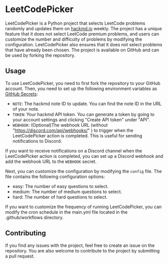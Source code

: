 # LeetCodePicker

LeetCodePicker is a Python project that selects LeetCode problems randomly and updates them on [hackmd.io](https://hackmd.io/) weekly. 
The project has a unique feature that it does not select LeetCode premium problems, 
and users can customize the number and difficulty of problems by modifying the configuration. 
LeetCodePicker also ensures that it does not select problems that have already been chosen. 
The project is available on GitHub and can be used by forking the repository.

## Usage

To use LeetCodePicker, you need to first fork the repository to your GitHub account. 
Then, you need to set up the following environment variables as [GitHub Secrets](https://docs.github.com/en/actions/security-guides/encrypted-secrets):

- `NOTE`: The hackmd note ID to update. You can find the note ID in the URL of your note.
- `TOKEN`: Your hackmd API token. You can generate a token by going to your account settings and clicking "Create API token" under "API".
- `WEBHOOK`: (Optional)The webhook URL (without "https://discord.com/api/webhooks/" ) to trigger when the LeetCodePicker action is completed. This is useful for sending notifications to Discord.

If you want to receive notifications on a Discord channel when the LeetCodePicker action is completed, 
you can set up a Discord webhook and add the webhook URL to the `WEBHOOK` secret.

Next, you can customize the configuration by modifying the `config` file. 
The file contains the following configuration options:

- easy: The number of easy questions to select.
- medium: The number of medium questions to select.
- hard: The number of hard questions to select.

If you want to customize the frequency of running LeetCodePicker, 
you can modify the cron schedule in the main.yml file located in the .github/workflows directory.

## Contributing

If you find any issues with the project, feel free to create an issue on the repository. 
You are also welcome to contribute to the project by submitting a pull request.